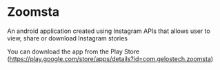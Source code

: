 # Zoomsta
An android application created using Instagram APIs that allows user to view, share or download Instagram stories

You can download the app from the Play Store (https://play.google.com/store/apps/details?id=com.gelostech.zoomsta)

